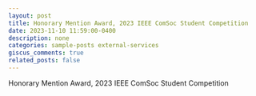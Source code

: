 ```yaml
---
layout: post
title: Honorary Mention Award, 2023 IEEE ComSoc Student Competition
date: 2023-11-10 11:59:00-0400
description: none
categories: sample-posts external-services
giscus_comments: true
related_posts: false
---
```

Honorary Mention Award, 2023 IEEE ComSoc Student Competition
